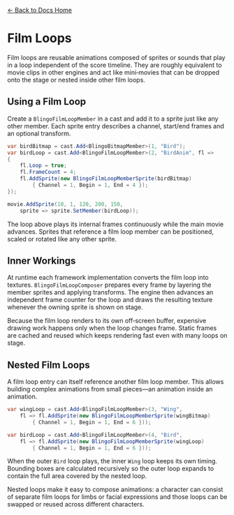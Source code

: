 [← Back to Docs Home](README.md)

# Film Loops

Film loops are reusable animations composed of sprites or sounds that play in a loop independent of the score timeline. They are roughly equivalent to movie clips in other engines and act like mini‑movies that can be dropped onto the stage or nested inside other film loops.

## Using a Film Loop

Create a `BlingoFilmLoopMember` in a cast and add it to a sprite just like any other member. Each sprite entry describes a channel, start/end frames and an optional transform.

```csharp
var birdBitmap = cast.Add<BlingoBitmapMember>(1, "Bird");
var birdLoop = cast.Add<BlingoFilmLoopMember>(2, "BirdAnim", fl =>
{
    fl.Loop = true;
    fl.FrameCount = 4;
    fl.AddSprite(new BlingoFilmLoopMemberSprite(birdBitmap)
        { Channel = 1, Begin = 1, End = 4 });
});

movie.AddSprite(10, 1, 120, 200, 150,
    sprite => sprite.SetMember(birdLoop));
```

The loop above plays its internal frames continuously while the main movie advances. Sprites that reference a film loop member can be positioned, scaled or rotated like any other sprite.

## Inner Workings

At runtime each framework implementation converts the film loop into textures. `BlingoFilmLoopComposer` prepares every frame by layering the member sprites and applying transforms. The engine then advances an independent frame counter for the loop and draws the resulting texture whenever the owning sprite is shown on stage.

Because the film loop renders to its own off‑screen buffer, expensive drawing work happens only when the loop changes frame. Static frames are cached and reused which keeps rendering fast even with many loops on stage.

## Nested Film Loops

A film loop entry can itself reference another film loop member. This allows building complex animations from small pieces—an animation inside an animation.

```csharp
var wingLoop = cast.Add<BlingoFilmLoopMember>(3, "Wing",
    fl => fl.AddSprite(new BlingoFilmLoopMemberSprite(wingBitmap)
        { Channel = 1, Begin = 1, End = 6 }));

var birdLoop = cast.Add<BlingoFilmLoopMember>(4, "Bird",
    fl => fl.AddSprite(new BlingoFilmLoopMemberSprite(wingLoop)
        { Channel = 1, Begin = 1, End = 6 }));
```

When the outer `Bird` loop plays, the inner `Wing` loop keeps its own timing. Bounding boxes are calculated recursively so the outer loop expands to contain the full area covered by the nested loop.

Nested loops make it easy to compose animations: a character can consist of separate film loops for limbs or facial expressions and those loops can be swapped or reused across different characters.


